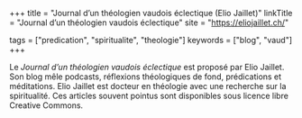 +++
title = "Journal d’un théologien vaudois éclectique (Elio Jaillet)"
linkTitle = "Journal d’un théologien vaudois éclectique"
site = "https://eliojaillet.ch/"

tags = ["predication", "spiritualite", "theologie"]
keywords = ["blog", "vaud"]
+++

Le *Journal d’un théologien vaudois éclectique* est proposé par Elio Jaillet. Son blog mêle podcasts, réflexions théologiques de fond, prédications et méditations. Elio Jaillet est docteur en théologie avec une recherche sur la spiritualité. Ces articles souvent pointus sont disponibles sous licence libre Creative Commons.
